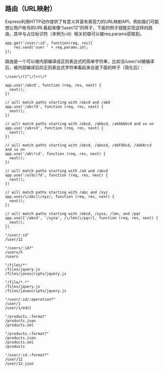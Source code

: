 ## 路由（URL映射）
Express利用HTTP动作提供了有意义并富有表现力的URL映射API，例如我们可能想让用户帐号的URL看起来像“/user/12”的样子，下面的例子就能实现这样的路由，其中与占位标识符（本例为:id）相关的值可以被req.params获取到。

```
app.get('/user/:id', function(req, res){
    res.send('user ' + req.params.id);
});
```
路由是一个可以被内部编译成正则表达式的简单字符串，比如当/user/:id被编译后，被内部编译后的正则表达式字符串看起来会是下面的样子（简化后）：

```
\/user\/([^\/]+)\/?
```

```
app.use('/abcd', function (req, res, next) {
  next();
})

// will match paths starting with /abcd and /abd
app.use('/abc?d', function (req, res, next) {
  next();
})

// will match paths starting with /abcd, /abbcd, /abbbbbcd and so on
app.use('/ab+cd', function (req, res, next) {
  next();
})

// will match paths starting with /abcd, /abxcd, /abFOOcd, /abbArcd and so on
app.use('/ab\*cd', function (req, res, next) {
  next();
})

// will match paths starting with /ad and /abcd
app.use('/a(bc)?d', function (req, res, next) {
  next();
})

// will match paths starting with /abc and /xyz
app.use(/\/abc|\/xyz/, function (req, res, next) {
  next();
})

// will match paths starting with /abcd, /xyza, /lmn, and /pqr
app.use(['/abcd', '/xyza', /\/lmn|\/pqr/], function (req, res, next) {
  next();
})
```

```
"/user/:id"
/user/12
 
"/users/:id?"
/users/5
/users
 
"/files/*"
/files/jquery.js
/files/javascripts/jquery.js
 
"/file/*.*"
/files/jquery.js
/files/javascripts/jquery.js
 
"/user/:id/:operation?"
/user/1
/user/1/edit
 
"/products.:format"
/products.json
/products.xml
 
"/products.:format?"
/products.json
/products.xml
/products
 
"/user/:id.:format?"
/user/12
/user/12.json
```
